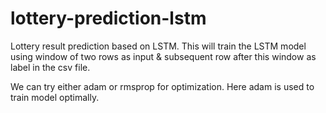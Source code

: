 # lottery-prediction-lstm
Lottery result prediction based on LSTM. 
This will train the LSTM model using window of two rows as input & subsequent row after this window as label in the csv file. 

We can try either adam or rmsprop for optimization. Here adam is used to train model optimally.
